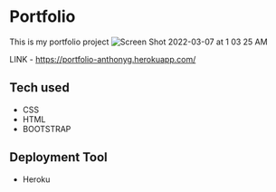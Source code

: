 # Portfolio
 This is my portfolio project
 ![Screen Shot 2022-03-07 at 1 03 25 AM](https://user-images.githubusercontent.com/99988151/156991666-609f8941-4642-40e5-a80e-f07d769cb47d.png)

LINK - https://portfolio-anthonyg.herokuapp.com/

## Tech used

* CSS
* HTML
* BOOTSTRAP

## Deployment Tool

* Heroku
